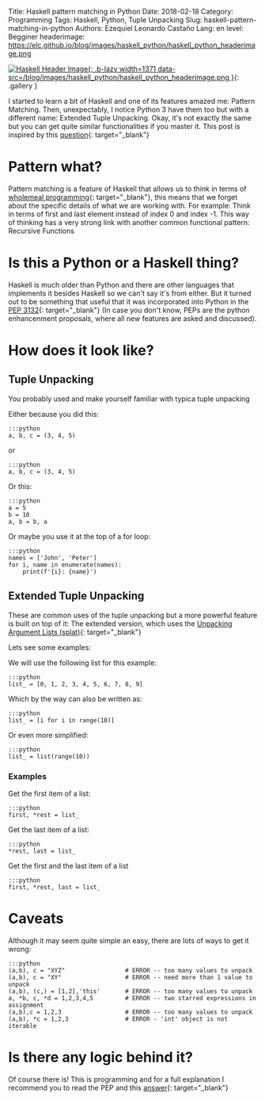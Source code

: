 Title: Haskell pattern matching in Python
Date: 2018-02-18
Category: Programming
Tags: Haskell, Python, Tuple Unpacking
Slug: haskell-pattern-matching-in-python
Authors: Ezequiel Leonardo Castaño
Lang: en
level: Begginer
headerimage: https://elc.github.io/blog/images/haskell_python/haskell_python_headerimage.png

[![Haskell Header Image]({attach}images/haskell_python/haskell_python_headerimage-thumbnail.png){: .b-lazy width=1371 data-src=/blog/images/haskell_python/haskell_python_headerimage.png }](/blog/images/haskell_python/haskell_python_headerimage.png){: .gallery }

<!-- PELICAN_BEGIN_SUMMARY -->

I started to learn a bit of Haskell and one of its features amazed me: Pattern Matching. Then, unexpectably, I notice Python 3 have them too but with a different name: Extended Tuple Unpacking. Okay, it's not exactly the same but you can get quite similar functionalities if you master it. This post is inspired by this [question](https://stackoverflow.com/questions/6967632/unpacking-extended-unpacking-and-nested-extended-unpacking){: target="_blank"}

<!-- PELICAN_END_SUMMARY -->

# Pattern what?

Pattern matching is a feature of Haskell that allows us to think in terms of [wholemeal programming](https://stackoverflow.com/a/6957292/7690767){: target="_blank"}, this means that we forget about the specific details of what we are working with. For example: Think in terms of first and last element instead of index 0 and index -1. This way of thinking has a very strong link with another common functional pattern: Recursive Functions

# Is this a Python or a Haskell thing?

Haskell is much older than Python and there are other languages that implements it besides Haskell so we can't say it's from either. But it turned out to be something that useful that it was incorporated into Python in the [PEP 3132](https://www.python.org/dev/peps/pep-3132/#id3){: target="_blank"} (In case you don't know, PEPs are the python enhancenment proposals, where all new features are asked and discussed).

# How does it look like?

## Tuple Unpacking

You probably used and make yourself familiar with typica tuple unpacking

Either because you did this:

    :::python
    a, b, c = (3, 4, 5)

or

    :::python
    a, b, c = (3, 4, 5)

Or this:

    :::python
    a = 5
    b = 10
    a, b = b, a

Or maybe you use it at the top of a for loop:

    :::python
    names = ['John', 'Peter']
    for i, name in enumerate(names):
        print(f'{i}: {name}')

## Extended Tuple Unpacking

These are common uses of the tuple unpacking but a more powerful feature is built on top of it: The extended version, which uses the [Unpacking Argument Lists (splat)](https://docs.python.org/3/tutorial/controlflow.html#unpacking-argument-lists){: target="_blank"}

Lets see some examples:

We will use the following list for this example:

    :::python
    list_ = [0, 1, 2, 3, 4, 5, 6, 7, 8, 9]

Which by the way can also be written as:

    :::python
    list_ = [i for i in range(10)]

Or even more simplified:

    :::python
    list_ = list(range(10))

### Examples

Get the first item of a list:

    :::python
    first, *rest = list_

Get the last item of a list:

    :::python
    *rest, last = list_

Get the first and the last item of a list

    :::python
    first, *rest, last = list_

# Caveats

Although it may seem quite simple an easy, there are lots of ways to get it wrong:

    :::python
    (a,b), c = "XYZ"                 # ERROR -- too many values to unpack
    (a,b), c = "XY"                  # ERROR -- need more than 1 value to unpack
    (a,b), (c,) = [1,2],'this'       # ERROR -- too many values to unpack
    a, *b, c, *d = 1,2,3,4,5         # ERROR -- two starred expressions in assignment
    (a,b),c = 1,2,3                  # ERROR -- too many values to unpack
    (a,b), *c = 1,2,3                # ERROR - 'int' object is not iterable

# Is there any logic behind it?

Of course there is! This is programming and for a full explanation I recommend you to read the PEP and this [answer](https://stackoverflow.com/a/6968451){: target="_blank"}
